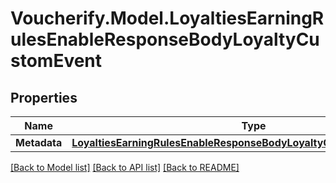 # Voucherify.Model.LoyaltiesEarningRulesEnableResponseBodyLoyaltyCustomEvent

## Properties

Name | Type | Description | Notes
------------ | ------------- | ------------- | -------------
**Metadata** | [**LoyaltiesEarningRulesEnableResponseBodyLoyaltyCustomEventMetadata**](LoyaltiesEarningRulesEnableResponseBodyLoyaltyCustomEventMetadata.md) |  | [optional] 

[[Back to Model list]](../README.md#documentation-for-models) [[Back to API list]](../README.md#documentation-for-api-endpoints) [[Back to README]](../README.md)

